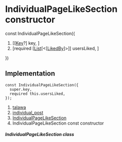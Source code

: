 
<div>

# IndividualPageLikeSection constructor

</div>


const IndividualPageLikeSection({

1.  [[[Key](https://api.flutter.dev/flutter/foundation/Key-class.md)?]
    key, ]
2.  [required
    [[List](https://api.flutter.dev/flutter/dart-core/List-class.html)[\<[[LikedBy](../../models_post_post_model/LikedBy-class.md)]\>]]
    usersLiked, ]

})



## Implementation

``` language-dart
const IndividualPageLikeSection({
  super.key,
  required this.usersLiked,
});
```







1.  [talawa](../../index.md)
2.  [individual_post](../../views_after_auth_screens_feed_individual_post/)
3.  [IndividualPageLikeSection](../../views_after_auth_screens_feed_individual_post/IndividualPageLikeSection-class.md)
4.  IndividualPageLikeSection const constructor

##### IndividualPageLikeSection class







